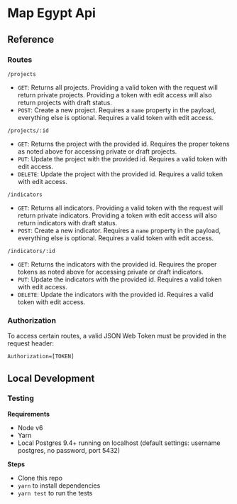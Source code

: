 # Map Egypt Api 

## Reference 

### Routes

`/projects`
  - `GET`: Returns all projects. Providing a valid token with the request will return private projects. Providing a token with edit access will also return projects with draft status.
  - `POST`: Create a new project. Requires a `name` property in the payload, everything else is optional. Requires a valid token with edit access.
  
`/projects/:id`
  - `GET`: Returns the project with the provided id. Requires the proper tokens as noted above for accessing private or draft projects.
  - `PUT`: Update the project with the provided id. Requires a valid token with edit access.
  - `DELETE`: Update the project with the provided id. Requires a valid token with edit access.

`/indicators`
  - `GET`: Returns all indicators. Providing a valid token with the request will return private indicators. Providing a token with edit access will also return indicators with draft status.
  - `POST`: Create a new indicator. Requires a `name` property in the payload, everything else is optional. Requires a valid token with edit access.
  
`/indicators/:id`
  - `GET`: Returns the indicators with the provided id. Requires the proper tokens as noted above for accessing private or draft indicators.
  - `PUT`: Update the indicators with the provided id. Requires a valid token with edit access.
  - `DELETE`: Update the indicators with the provided id. Requires a valid token with edit access.

### Authorization

To access certain routes, a valid JSON Web Token must be provided in the request header:

    Authorization=[TOKEN]

## Local Development 

### Testing

**Requirements**

- Node v6
- Yarn
- Local Postgres 9.4+ running on localhost (default settings: username postgres, no password, port 5432)

**Steps**

- Clone this repo
- `yarn` to install dependencies
- `yarn test` to run the tests
